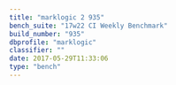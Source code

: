 ```yaml
---
title: "marklogic 2 935"
bench_suite: "17w22 CI Weekly Benchmark"
build_number: "935"
dbprofile: "marklogic"
classifier: ""
date: 2017-05-29T11:33:06
type: "bench"
---
```

